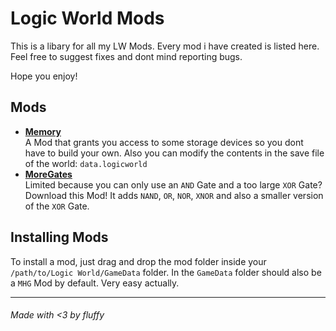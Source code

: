 # Logic World Mods
This is a libary for all my LW Mods. Every mod i have created is listed here. Feel free to suggest fixes and dont mind reporting bugs.

Hope you enjoy!

## Mods
- <strong>[Memory](https://github.com/fluffeliger/LWMemory)</strong><br>A Mod that grants you access to some storage devices so you dont have to build your own. Also you can modify the contents in the save file of the world: `data.logicworld`
- <strong>[MoreGates](https://github.com/fluffeliger/LWMoreGates)</strong><br>Limited because you can only use an `AND` Gate and a too large `XOR` Gate? Download this Mod! It adds `NAND`, `OR`, `NOR`, `XNOR` and also a smaller version of the `XOR` Gate.

## Installing Mods
To install a mod, just drag and drop the mod folder inside your `/path/to/Logic World/GameData` folder. In the `GameData` folder should also be a `MHG` Mod by default. Very easy actually.

---
###### Made with &lt;3 by fluffy